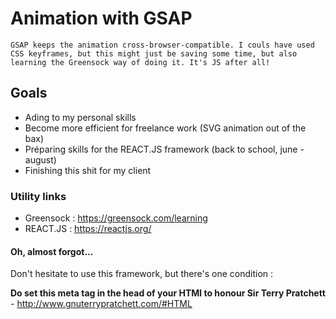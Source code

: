 # Animation with GSAP #

    GSAP keeps the animation cross-browser-compatible. I couls have used CSS keyframes, but this might just be saving some time, but also learning the Greensock way of doing it. It's JS after all!

## Goals ##

* Ading to my personal skills
* Become more efficient for freelance work (SVG animation out of the bax)
* Préparing skills for the REACT.JS framework (back to school, june - august)
* Finishing this shit for my client

### Utility links ###

* Greensock : https://greensock.com/learning
* REACT.JS : https://reactjs.org/

#### Oh, almost forgot... ####

Don't hesitate to use this framework, but there's one condition : 

__Do set this meta tag in the head of your HTMl to honour Sir Terry Pratchett__ - http://www.gnuterrypratchett.com/#HTML








